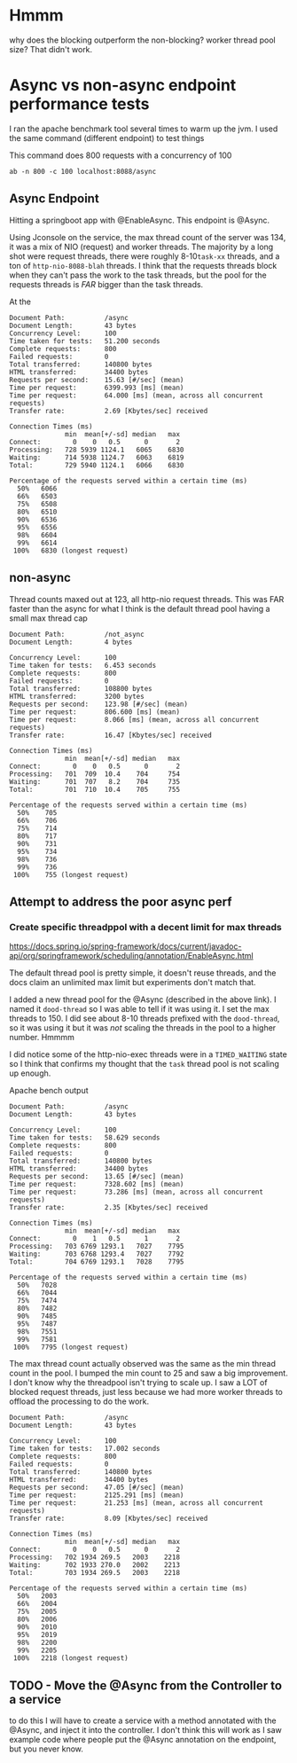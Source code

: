 # Hmmm
why does the blocking outperform the non-blocking?  worker thread pool size?  That didn't work.
# Async vs non-async endpoint performance tests
I ran the apache benchmark tool several times to warm up the jvm.  I used the same command (different endpoint) to test things

This command does 800 requests with a concurrency of 100

    ab -n 800 -c 100 localhost:8088/async

## Async Endpoint
Hitting a springboot app with @EnableAsync.  This endpoint is @Async.  

Using Jconsole on the service, the max thread count of the server was 134, it was a mix of NIO (request) and worker threads.  The majority by a long shot were request threads, there were roughly 8-10`task-xx` threads, and a ton of `http-nio-8088-blah` threads.  I think that the requests threads block when they can't pass the work to the task threads, but the pool for the requests threads is *FAR* bigger than the task threads.

At the
```
Document Path:          /async
Document Length:        43 bytes
Concurrency Level:      100
Time taken for tests:   51.200 seconds
Complete requests:      800
Failed requests:        0
Total transferred:      140800 bytes
HTML transferred:       34400 bytes
Requests per second:    15.63 [#/sec] (mean)
Time per request:       6399.993 [ms] (mean)
Time per request:       64.000 [ms] (mean, across all concurrent requests)
Transfer rate:          2.69 [Kbytes/sec] received

Connection Times (ms)
              min  mean[+/-sd] median   max
Connect:        0    0   0.5      0       2
Processing:   728 5939 1124.1   6065    6830
Waiting:      714 5938 1124.7   6063    6819
Total:        729 5940 1124.1   6066    6830

Percentage of the requests served within a certain time (ms)
  50%   6066
  66%   6503
  75%   6508
  80%   6510
  90%   6536
  95%   6556
  98%   6604
  99%   6614
 100%   6830 (longest request)
```

## non-async
Thread counts maxed out at 123, all http-nio request threads.  This was FAR faster than the async for what I think is the default thread pool having a small max thread cap

```
Document Path:          /not_async
Document Length:        4 bytes

Concurrency Level:      100
Time taken for tests:   6.453 seconds
Complete requests:      800
Failed requests:        0
Total transferred:      108800 bytes
HTML transferred:       3200 bytes
Requests per second:    123.98 [#/sec] (mean)
Time per request:       806.600 [ms] (mean)
Time per request:       8.066 [ms] (mean, across all concurrent requests)
Transfer rate:          16.47 [Kbytes/sec] received

Connection Times (ms)
              min  mean[+/-sd] median   max
Connect:        0    0   0.5      0       2
Processing:   701  709  10.4    704     754
Waiting:      701  707   8.2    704     735
Total:        701  710  10.4    705     755

Percentage of the requests served within a certain time (ms)
  50%    705
  66%    706
  75%    714
  80%    717
  90%    731
  95%    734
  98%    736
  99%    736
 100%    755 (longest request)
```

## Attempt to address the poor async perf
### Create specific threadppol with a decent limit for max threads
https://docs.spring.io/spring-framework/docs/current/javadoc-api/org/springframework/scheduling/annotation/EnableAsync.html

The default thread pool is pretty simple, it doesn't reuse threads, and the docs claim an unlimited max limit but experiments don't match that.

I added a new thread pool for the @Async (described in the above link).  I named it `dood-thread` so I was able to tell if it was using it.  I set the max threads to 150.  I did see about 8-10 threads prefixed with the `dood-thread`, so it was using it but it was *not* scaling the threads in the pool to a higher number.  Hmmmm

I did notice some of the http-nio-exec threads were in a `TIMED_WAITING` state so I think that confirms my thought that the `task` thread pool is not scaling up enough.

Apache bench output

```
Document Path:          /async
Document Length:        43 bytes

Concurrency Level:      100
Time taken for tests:   58.629 seconds
Complete requests:      800
Failed requests:        0
Total transferred:      140800 bytes
HTML transferred:       34400 bytes
Requests per second:    13.65 [#/sec] (mean)
Time per request:       7328.602 [ms] (mean)
Time per request:       73.286 [ms] (mean, across all concurrent requests)
Transfer rate:          2.35 [Kbytes/sec] received

Connection Times (ms)
              min  mean[+/-sd] median   max
Connect:        0    1   0.5      1       2
Processing:   703 6769 1293.1   7027    7795
Waiting:      703 6768 1293.4   7027    7792
Total:        704 6769 1293.1   7028    7795

Percentage of the requests served within a certain time (ms)
  50%   7028
  66%   7044
  75%   7474
  80%   7482
  90%   7485
  95%   7487
  98%   7551
  99%   7581
 100%   7795 (longest request)
```

The max thread count actually observed was the same as the min thread count in the pool.  I bumped the min count to 25 and saw a big improvement.  I don't know why the threadpool isn't trying to scale up.  I saw a LOT of blocked request threads, just less because we had more worker threads to offload the processing to do the work.

```text
Document Path:          /async
Document Length:        43 bytes

Concurrency Level:      100
Time taken for tests:   17.002 seconds
Complete requests:      800
Failed requests:        0
Total transferred:      140800 bytes
HTML transferred:       34400 bytes
Requests per second:    47.05 [#/sec] (mean)
Time per request:       2125.291 [ms] (mean)
Time per request:       21.253 [ms] (mean, across all concurrent requests)
Transfer rate:          8.09 [Kbytes/sec] received

Connection Times (ms)
              min  mean[+/-sd] median   max
Connect:        0    0   0.5      0       2
Processing:   702 1934 269.5   2003    2218
Waiting:      702 1933 270.0   2002    2213
Total:        703 1934 269.5   2003    2218

Percentage of the requests served within a certain time (ms)
  50%   2003
  66%   2004
  75%   2005
  80%   2006
  90%   2010
  95%   2019
  98%   2200
  99%   2205
 100%   2218 (longest request)
```
## TODO - Move the @Async from the Controller to a service
to do this I will have to create a service with a method annotated with the @Async, and inject it into the controller.  I don't think this will work as I saw example code where people put the @Async annotation on the endpoint, but you never know.